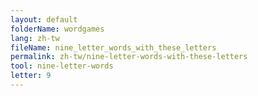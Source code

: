 ```yaml
---
layout: default
folderName: wordgames
lang: zh-tw
fileName: nine_letter_words_with_these_letters
permalink: zh-tw/nine-letter-words-with-these-letters
tool: nine-letter-words
letter: 9
---
```


